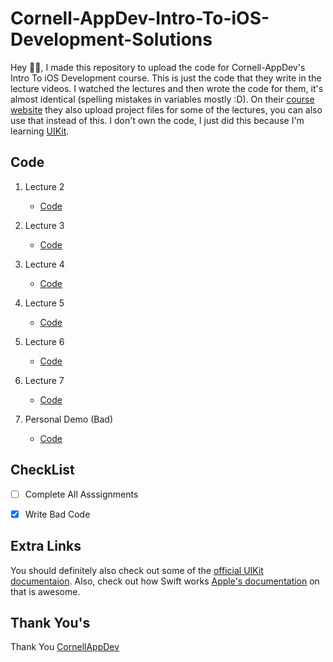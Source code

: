 # Cornell-AppDev-Intro-To-iOS-Development-Solutions
 
Hey 👋🏻, I made this repository to upload the code for Cornell-AppDev's Intro To iOS Development course. This is just the code that they write in the lecture videos. I watched the lectures and then wrote the code for them, it's almost identical (spelling mistakes in variables mostly :D). On their [course website](https://ios-course.cornellappdev.com) they also upload project files for some of the lectures, you can also use that instead of this. I don't own the code, I just did this because I'm learning [UIKit](https://developer.apple.com/documentation/uikit/about_app_development_with_uikit). 
 
## Code 
 
1. Lecture 2 
    - [Code](https://github.com/OneUpWallStreet/Cornell-AppDev-Intro-To-iOS-Development-Solutions/tree/master/Lecture%202%20-%20UIKit%20and%20AutoLayout)
2. Lecture 3
    - [Code](https://github.com/OneUpWallStreet/Cornell-AppDev-Intro-To-iOS-Development-Solutions/tree/master/Lecture%203%20-%20Navigation%2C%20MVC%2C%20Delegation)
3. Lecture 4 
    - [Code](https://github.com/OneUpWallStreet/Cornell-AppDev-Intro-To-iOS-Development-Solutions/tree/master/Lecture%204%20-%20UITableView)
4. Lecture 5
    - [Code](https://github.com/OneUpWallStreet/Cornell-AppDev-Intro-To-iOS-Development-Solutions/tree/master/Lecture%205%20-%20UICollectionView)
5. Lecture 6 
    - [Code](https://github.com/OneUpWallStreet/Cornell-AppDev-Intro-To-iOS-Development-Solutions/tree/master/Lecture%206%20-%20Networking%20Part%20I%20%26%20SnapKit)
7. Lecture 7
    - [Code](https://github.com/OneUpWallStreet/Cornell-AppDev-Intro-To-iOS-Development-Solutions/tree/master/Lecture%207%20-%20Networking%20Part%20II)
    
8. Personal Demo (Bad) 
    - [Code](https://github.com/OneUpWallStreet/Cornell-AppDev-Intro-To-iOS-Development-Solutions/tree/master/Simple%20Demo%20for%20Lectures%203%2C4%20%26%205)

 
## CheckList
 
- [ ] Complete All Asssignments 
- [x] Write Bad Code
 
 
## Extra Links
 
You should definitely also check out some of the [official UIKit documentaion](https://developer.apple.com/documentation/uikit/).
Also, check out how Swift works [Apple's documentation](https://swift.org/documentation/) on that is awesome. 
 
## Thank You's
 
Thank You [CornellAppDev](https://www.cornellappdev.com)
